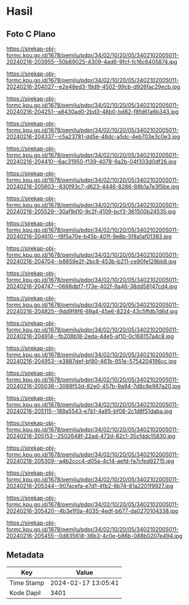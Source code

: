 # Hasil

## Foto C Plano

https://sirekap-obj-formc.kpu.go.id/1678/pemilu/pdpr/34/02/10/20/05/3402102005011-20240216-203955--50b69025-4309-4ad6-9fcf-fc16c6405874.jpg

https://sirekap-obj-formc.kpu.go.id/1678/pemilu/pdpr/34/02/10/20/05/3402102005011-20240216-204027--e2e48ed3-19d9-4502-99cb-d926fac29ecb.jpg

https://sirekap-obj-formc.kpu.go.id/1678/pemilu/pdpr/34/02/10/20/05/3402102005011-20240216-204251--a8430ad0-2bd3-48b0-bd82-f8fd61a6b343.jpg

https://sirekap-obj-formc.kpu.go.id/1678/pemilu/pdpr/34/02/10/20/05/3402102005011-20240216-204337--c5a23781-dd5e-48dc-a5dc-4eb703e3c0e3.jpg

https://sirekap-obj-formc.kpu.go.id/1678/pemilu/pdpr/34/02/10/20/05/3402102005011-20240216-204410--6ac31950-f139-4078-9a2b-04f333d0df26.jpg

https://sirekap-obj-formc.kpu.go.id/1678/pemilu/pdpr/34/02/10/20/05/3402102005011-20240216-205603--830f93c7-d623-4446-8286-88b1a7e3f5be.jpg

https://sirekap-obj-formc.kpu.go.id/1678/pemilu/pdpr/34/02/10/20/05/3402102005011-20240216-205529--30af9d10-9c2f-4109-bcf3-361500b24535.jpg

https://sirekap-obj-formc.kpu.go.id/1678/pemilu/pdpr/34/02/10/20/05/3402102005011-20240216-204610--f8f5a70e-b45b-401f-9e8b-5f8a1af01383.jpg

https://sirekap-obj-formc.kpu.go.id/1678/pemilu/pdpr/34/02/10/20/05/3402102005011-20240216-204704--b8859e2f-2bc8-453b-b211-ce90fe128bb8.jpg

https://sirekap-obj-formc.kpu.go.id/1678/pemilu/pdpr/34/02/10/20/05/3402102005011-20240216-204747--0688dbf7-f73e-402f-9a46-38dd58147cd4.jpg

https://sirekap-obj-formc.kpu.go.id/1678/pemilu/pdpr/34/02/10/20/05/3402102005011-20240216-204825--9dd9f8f6-69a4-45e6-8224-43c5ffdb7d6d.jpg

https://sirekap-obj-formc.kpu.go.id/1678/pemilu/pdpr/34/02/10/20/05/3402102005011-20240216-204914--fb208b18-2eda-44e5-af10-0c168157a4c8.jpg

https://sirekap-obj-formc.kpu.go.id/1678/pemilu/pdpr/34/02/10/20/05/3402102005011-20240216-204953--e3887def-bf80-461b-951e-5754204196cc.jpg

https://sirekap-obj-formc.kpu.go.id/1678/pemilu/pdpr/34/02/10/20/05/3402102005011-20240216-205036--3088f53d-82e0-457b-9a94-7d8c8e987a20.jpg

https://sirekap-obj-formc.kpu.go.id/1678/pemilu/pdpr/34/02/10/20/05/3402102005011-20240216-205115--189a5543-e7b1-4a95-bf08-2c1d8f51daba.jpg

https://sirekap-obj-formc.kpu.go.id/1678/pemilu/pdpr/34/02/10/20/05/3402102005011-20240216-205153--2502648f-22ad-472d-82c1-35cfddc15830.jpg

https://sirekap-obj-formc.kpu.go.id/1678/pemilu/pdpr/34/02/10/20/05/3402102005011-20240216-205309--a4b2ccc4-d05a-4c14-aefd-fa7cfed92715.jpg

https://sirekap-obj-formc.kpu.go.id/1678/pemilu/pdpr/34/02/10/20/05/3402102005011-20240216-205344--907acefa-e7d1-4fb2-8b74-81a2201f9927.jpg

https://sirekap-obj-formc.kpu.go.id/1678/pemilu/pdpr/34/02/10/20/05/3402102005011-20240216-205420--4b3e1f0a-4035-4edf-b677-da0270104338.jpg

https://sirekap-obj-formc.kpu.go.id/1678/pemilu/pdpr/34/02/10/20/05/3402102005011-20240216-205455--0d835618-36b3-4c0e-b86b-088b0207e494.jpg


## Metadata

| Key        | Value               |
| ---------- | ------------------- |
| Time Stamp | 2024-02-17 13:05:41 |
| Kode Dapil | 3401                |



